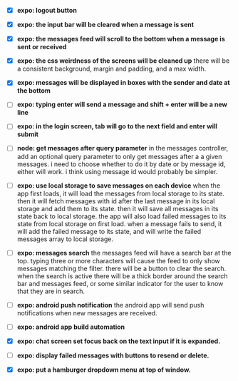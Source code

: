 - [x] **expo: logout button**

- [x] **expo: the input bar will be cleared when a message is sent**

- [x] **expo: the messages feed will scroll to the bottom when a message is sent or received**

- [x] **expo: the css weirdness of the screens will be cleaned up**
there will be a consistent background, margin and padding, and a max width.

- [x] **expo: messages will be displayed in boxes with the sender and date at the bottom**

- [ ] **expo: typing enter will send a message and shift + enter will be a new line**

- [ ] **expo: in the login screen, tab will go to the next field and enter will submit**

- [ ] **node: get messages after query parameter**
in the messages controller, add an optional query parameter to only get messages after a a given messages. i need to choose whether to do it by date or by message id, either will work. i think using message id would probably be simpler.

- [ ] **expo: use local storage to save messages on each device**
when the app first loads, it will load the messages from local storage to its state. then it will fetch messages with id after the last message in its local storage and add them to its state. then it will save all messages in its state back to local storage.
the app will also load failed messages to its state from local storage on first load. when a message fails to send, it will add the failed message to its state, and will write the failed messages array to local storage.

- [ ] **expo: messages search**
the messages feed will have a search bar at the top. typing three or more characters will cause the feed to only show messages matching the filter. there will be a button to clear the search. when the search is active there will be a thick border around the search bar and messages feed, or some similar indicator for the user to know that they are in search.

- [ ] **expo: android push notification**
the android app will send push notifications when new messages are received.

- [ ] **expo: android app build automation**

- [x] **expo: chat screen set focus back on the text input if it is expanded.**

- [ ] **expo: display failed messages with buttons to resend or delete.**

- [x] **expo: put a hamburger dropdown menu at top of window.**